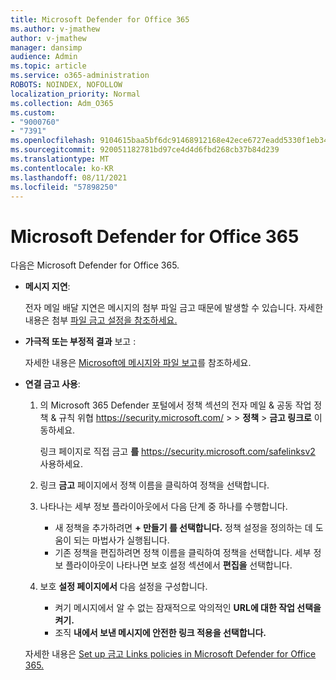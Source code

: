 ```yaml
---
title: Microsoft Defender for Office 365
ms.author: v-jmathew
author: v-jmathew
manager: dansimp
audience: Admin
ms.topic: article
ms.service: o365-administration
ROBOTS: NOINDEX, NOFOLLOW
localization_priority: Normal
ms.collection: Adm_O365
ms.custom:
- "9000760"
- "7391"
ms.openlocfilehash: 9104615baa5bf6dc91468912168e42ece6727eadd5330f1eb34e2a9170568b26
ms.sourcegitcommit: 920051182781bd97ce4d4d6fbd268cb37b84d239
ms.translationtype: MT
ms.contentlocale: ko-KR
ms.lasthandoff: 08/11/2021
ms.locfileid: "57898250"
---
```

# <a name="fix-common-problems-with-microsoft-defender-for-office-365"></a>Microsoft Defender for Office 365

다음은 Microsoft Defender for Office 365.

- **메시지 지연**:

  전자 메일 배달 지연은 메시지의 첨부 파일 금고 때문에 발생할 수 있습니다. 자세한 내용은 첨부 [파일 금고 설정을 참조하세요.](https://docs.microsoft.com/microsoft-365/security/office-365-security/safe-attachments#safe-attachments-policy-settings)

- **가극적 또는 부정적 결과** 보고 :

  자세한 내용은 [Microsoft에 메시지와 파일 보고](https://docs.microsoft.com/microsoft-365/security/office-365-security/report-junk-email-messages-to-microsoft)를 참조하세요.

- **연결 금고 사용**:

  1. 의 Microsoft 365 Defender 포털에서 정책 섹션의 전자 메일 & 공동 작업 정책 & 규칙 위협 <https://security.microsoft.com/>  \>  \> **정책** \> **금고 링크로** 이동하세요. 

     링크 페이지로 직접 금고 **를** <https://security.microsoft.com/safelinksv2> 사용하세요.

  2. 링크 **금고** 페이지에서 정책 이름을 클릭하여 정책을 선택합니다.
  3. 나타나는 세부 정보 플라이아웃에서 다음 단계 중 하나를 수행합니다.
     - 새 정책을 추가하려면 **+ 만들기 를 선택합니다.** 정책 설정을 정의하는 데 도움이 되는 마법사가 실행됩니다.
     - 기존 정책을 편집하려면 정책 이름을 클릭하여 정책을 선택합니다. 세부 정보 플라이아웃이 나타나면  보호 설정 섹션에서 **편집을** 선택합니다.
  4. 보호 **설정 페이지에서** 다음 설정을 구성합니다.
     - 켜기 메시지에서 알 수 없는 잠재적으로 악의적인 **URL에 대한 작업 선택을 켜기.**
     - 조직 **내에서 보낸 메시지에 안전한 링크 적용을 선택합니다.**

  자세한 내용은 [Set up 금고 Links policies in Microsoft Defender for Office 365.](https://docs.microsoft.com/microsoft-365/security/office-365-security/set-up-safe-links-policies)
